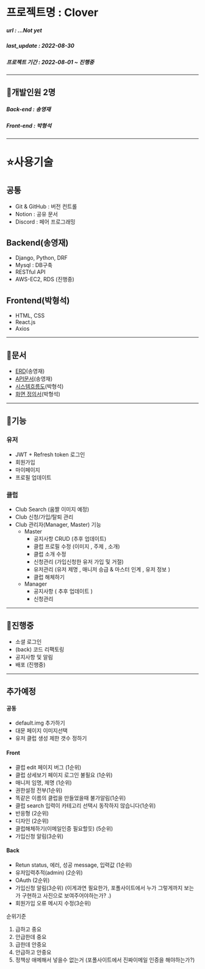 # 프로젝트명 : Clover

##### url : ...Not yet
##### last_update : 2022-08-30
##### 프로젝트 기간 : 2022-08-01 ~ 진행중

---

## 🙉개발인원 2명

##### Back-end : 송영재
#####  Front-end : 박형석

---

# ⭐️사용기술
## 공통
- Git & GitHub : 버전 컨트롤
- Notion : 공유 문서
- Discord : 페어 프로그래밍

## Backend(송영재)

- Django, Python, DRF
- Mysql : DB구축
- RESTful API
- AWS-EC2, RDS (진행중)

## Frontend(박형석)
- HTML, CSS
- React.js
- Axios
---
## 👜문서

- [ERD](https://www.erdcloud.com/d/DNgJfr4MgsQM9eRR5)(송영재)
- [API문서](미완)(송영재)
- [시스템흐름도](https://lapis-apparatus-de5.notion.site/976166f095ee4b83a52ed96b5afee510)(박형석)
- [화면 정의서](미완)(박형석)

---

## 💎기능
### 유저
- JWT + Refresh token 로그인
- 회원가입
- 마이페이지
- 프로필 업데이트
### 클럽
- Club Search
(움짤 이미지 예정)
- Club 신청/가입/탈퇴 관리
- Club 관리자(Manager, Master) 기능
    * Master
        - 공지사항 CRUD (추후 업데이트)
        - 클럽 프로필 수정 (이미지 , 주제 , 소개)
        - 클럽 소개 수정
        - 신청관리 (가입신청한 유저 가입 및 거절)
        - 유저관리 (유저 제명 , 매니저 승급 & 마스터 인계 , 유저 정보 )
        - 클럽 해체하기 
    * Manager
        - 공지사항  ( 추후 업데이트 )
        - 신청관리
---

## 🦼진행중
- 소셜 로그인
- (back) 코드 리팩토링
- 공지사항 및 알림
- 배포 (진행중)
---
## 추가예정
#### 공동
- default.img 추가하기
- 대문 페이지 이미지선택
- 유저 클럽 생성 제한 갯수 정하기

#### Front
- 클럽 edit 페이지 버그 (1순위)
- 클럽 상세보기 페이지 로그인 불필요 (1순위)
- 매니저 임명, 제명 (1순위)
- 권한설정 전부(1순위)
- 똑같은 이름의 클럽을 만들었을때 불가알림(1순위)
- 클럽 search 입력이 카테고리 선택시 동작하지 않습니다(1순위)
- 반응형 (2순위)
- 디자인 (2순위)
- 클럽해체하기(이메일인증 필요할듯) (5순위)
- 가입신청 알림(3순위)

#### Back 
- Retun status, 에러, 성공 message, 입력값 (1순위)
- 유저입력추적(admin) (2순위)
- OAuth (2순위)
- 가입신청 알림(3순위) (이게과연 필요한가, 포폴사이트에서 누가 그렇게까지 보는가 구현하고 사진으로 보여주어야하는가?
.)
- 회원가입 오류 메시지 수정(3순위)

순위기준
1. 급하고 중요
2. 안급한데 중요
3. 급한데 안중요
4. 안급하고 안중요
5. 정책상 애메해서 넣을수 없는거 (포폴사이트에서 진짜이메일 인증을 해야하는가?)
